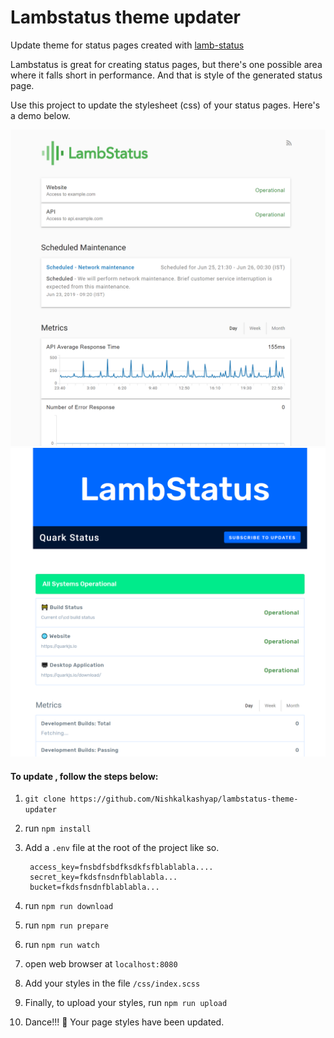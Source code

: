 # Lambstatus theme updater
Update theme for status pages created with [lamb-status](https://github.com/ks888/LambStatus)

Lambstatus is great for creating status pages, but there's one possible area where it falls short in performance. And that is style of the generated status page.

Use this project to update the stylesheet (css) of your status pages. Here's a demo below.

![Default styles](./readme/default.png)
![With updated styles](./readme/updated.png)



#### To update , follow the steps below:

1. `git clone https://github.com/Nishkalkashyap/lambstatus-theme-updater`
2. run `npm install`
3. Add a `.env` file at the root of the project like so.
   ```
    access_key=fnsbdfsbdfksdkfsfblablabla....
    secret_key=fkdsfnsdnfblablabla...
    bucket=fkdsfnsdnfblablabla...
   ```

4. run `npm run download`
5. run `npm run prepare`
6. run `npm run watch`
7. open web browser at `localhost:8080`
8. Add your styles in the file `/css/index.scss`
9. Finally, to upload your styles, run `npm run upload`
10. Dance!!! 💃 Your page styles have been updated.